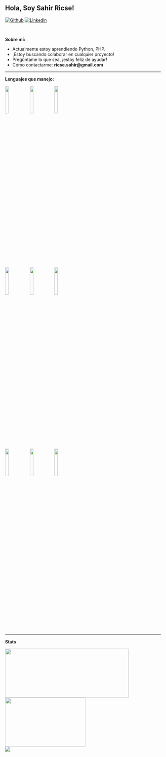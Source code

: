 <!-- Your title -->
## Hola, Soy Sahir Ricse!

<!-- Your badges
You can use the website to generate badges: https://shields.io/
-->

[![Github](https://img.shields.io/badge/-Github-000?style=flat&logo=Github&logoColor=white)](https://github.com/Kanzaki05)
[![Linkedin](https://img.shields.io/badge/-LinkedIn-blue?style=flat&logo=Linkedin&logoColor=white)](www.linkedin.com/in/sahir-ricse-chong-00b7b6292)

&nbsp;

<!-- Talking about you -->
**Sobre mí:**

- Actualmente estoy aprendiendo Python, PHP.
- ¡Estoy buscando colaborar en cualquier proyecto!
- Pregúntame lo que sea, ¡estoy feliz de ayudar!
- Cómo contactarme: __ricse.sahir@gmail.com__

---

**Lenguajes que manejo:**

<p>
  <code><img width="15%" src="https://www.vectorlogo.zone/logos/isocpp/isocpp-ar21~bgwhite.svg"></code>
  <code><img width="15%" src="https://www.vectorlogo.zone/logos/python/python-ar21~bgwhite.svg"></code>
  <code><img width="15%" src="https://www.vectorlogo.zone/logos/java/java-ar21~bgwhite.svg"></code>
  <br />
  <code><img width="15%" src="https://www.vectorlogo.zone/logos/getbootstrap/getbootstrap-ar21.svg"></code>
  <code><img width="15%" src="https://www.vectorlogo.zone/logos/nodejs/nodejs-ar21.svg"></code>
  <code><img width="15%" src="https://payload-cms.code-b.dev/media/dotnet-ar21%20(1)%201.png"></code>
  <br />
  <code><img width="15%" src="https://www.vectorlogo.zone/logos/mysql/mysql-ar21.svg"></code>
  <code><img width="15%" src="https://www.vectorlogo.zone/logos/postgresql/postgresql-ar21.svg"></code>
  <code><img width="15%" src="https://www.aditum-soft.ru/upload/medialibrary/bbd/bbd7776d04e5b8f91928a4277193b930.png"></code>
</p>

---
**Stats**

<div>
  <span><img align="center" width="400px" height="158px" src="https://github-readme-stats.vercel.app/api?username=Kanzaki05&theme=highcontrast&show_icons=true" /></span>
  <span><img align="center" width="260px" height="158px" src="https://github-readme-stats.vercel.app/api/top-langs/?username=Kanzaki05&theme=highcontrast&layout=compact&langs_count=10" /></span>
</div>
<div>
  <a href="https://github.com/yuebaix/pangu">
    <img align="center" src="https://github-readme-stats.vercel.app/api/pin/?username=Kanzaki05&theme=highcontrast&repo=New-FumoMarket" />
  </a>
</div>

